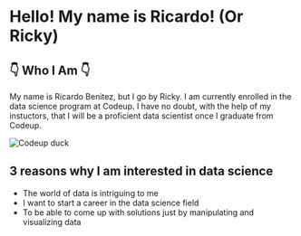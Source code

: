 # Hello! My name is Ricardo! (Or Ricky)
## 👇 Who I Am 👇
My name is Ricardo Benitez, but I go by Ricky. I am currently enrolled in the data science program at Codeup. I have no doubt, with the help of my instuctors, that I will be a proficient data scientist once I graduate from Codeup.

![Codeup duck](https://codeup.edu/wp-content/uploads/2018/08/codey-1.png)

## 3 reasons why I am interested in data science
- The world of data is intriguing to me
- I want to start a career in the data science field
- To be able to come up with solutions just by manipulating and visualizing data
